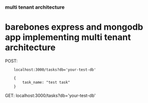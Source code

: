 ### multi tenant architecture
# barebones express and mongodb app implementing multi tenant architecture


POST: 
```
    localhost:3000/tasks?db='your-test-db'
```
```
    {
        task_name: "test task"
    }
```

GET: localhost:3000/tasks?db='your-test-db'